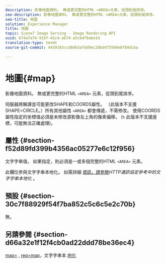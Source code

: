 ```yaml
---
description: 影像地圖資料。 無或更完整的HTML <AREA>元素，從頭到尾排序。
seo-description: 影像地圖資料。 無或更完整的HTML <AREA>元素，從頭到尾排序。
seo-title: 地圖
solution: Experience Manager
title: 地圖
topic: Scene7 Image Serving - Image Rendering API
uuid: 674a7a74-91bf-41c4-ab74-a5cb4f8abe1d
translation-type: tm+mt
source-git-commit: 4439103ccd0d63afdd9ec20bd475560e8f84dcba

---
```



# 地圖{#map}

影像地圖資料。 無或更完整的HTML `<AREA>` 元素，從頭到尾排序。

伺服器將解譯並可能更改SHAPE和COORDS屬性。 （此版本不支援SHAPE=CIRCLE。）所有其他屬性 `<AREA>` 都會傳遞，不需修改。 使用COORDS屬性指定的坐標值必須是未修改源影像左上角的像素偏移。 (`%` 此版本不支援座標，可能無法正確處理)。

## 屬性 {#section-f52d89fd399b4356ac05277e6c12f956}

文字字串值。 如果指定，則必須是一或多個完整的HTML `<AREA>` 元素。

此欄位參與文字字串本地化。 如需詳細 [資訊，請參閱](/help/aem-is-ir-api/is-api/http-ref/image-serving-api-ref/c-http-protocol-reference/c-syntax-and-features/r-text-string-localization.md)*HTTP通訊協定參考中的文字字串本地化* 。

## 預設 {#section-30c7f88929f54f7ba852c5c6c5e2c70b}

無。

## 另請參閱 {#section-d66a32e1f12f4cb0ad22ddd78be36ec4}

[map=](/help/aem-is-ir-api/is-api/http-ref/image-serving-api-ref/c-http-protocol-reference/c-command-reference/r-map.md) , [req=map](/help/aem-is-ir-api/is-api/http-ref/image-serving-api-ref/c-http-protocol-reference/c-command-reference/r-req/r-req.md)，文字字串本 [地化](/help/aem-is-ir-api/is-api/http-ref/image-serving-api-ref/c-http-protocol-reference/c-syntax-and-features/r-text-string-localization.md)

